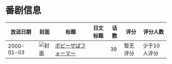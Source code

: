 # 番剧信息

|放送日期|封面|标题|日文标题|话数|评分|评分人数|
|---|---|---|---|---|---|---|
|2000-01-03|![封面](https://lain.bgm.tv/pic/cover/c/85/47/115955_W4V2H.jpg)|[ポピーザぱフォーマー](https://bangumi.tv/subject/115955)||39|暂无评分|少于10人评分|

